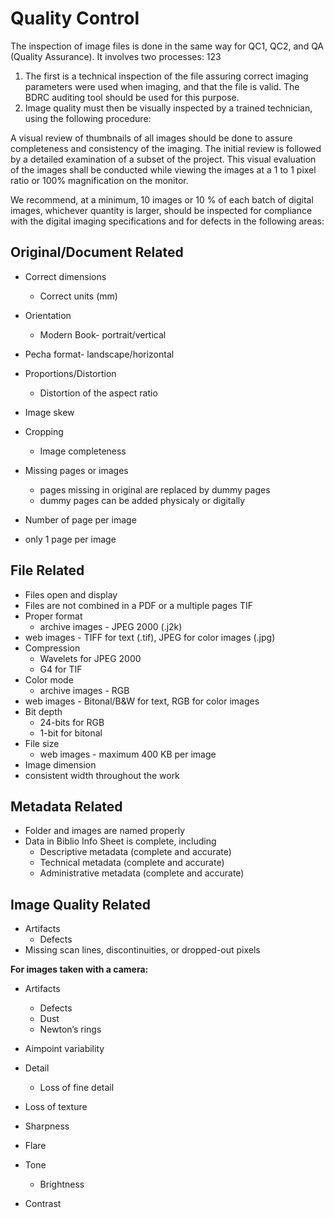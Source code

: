 # Quality Control

The inspection of image files is done in the same way for QC1, QC2, and QA (Quality Assurance). It involves two processes:
123
1. The first is a technical inspection of the file assuring correct imaging parameters were used when imaging, and that the file is valid. The BDRC auditing tool should be used for this purpose.
2. Image quality must then be visually inspected by a trained technician, using the following procedure:

A visual review of thumbnails of all images should be done to assure completeness and consistency of the imaging. The initial review is followed by a detailed examination of a subset of the project. This visual evaluation of the images shall be conducted while viewing the images at a 1 to 1 pixel ratio or 100% magnification on the monitor.

We recommend, at a minimum, 10 images or 10 % of each batch of digital images, whichever quantity is larger, should be inspected for compliance with the digital imaging specifications and for defects in the following areas:


## Original/Document Related
* Correct dimensions
    * Correct units (mm)
* Orientation
    * Modern Book- portrait/vertical
* Pecha format- landscape/horizontal



* Proportions/Distortion
    * Distortion of the aspect ratio
* Image skew
* Cropping
    * Image completeness
* Missing pages or images
    * pages missing in original are replaced by dummy pages
    * dummy pages can be added physicaly or digitally
* Number of page per image
* only 1 page per image

## File Related
* Files open and display
* Files are not combined in a PDF or a multiple pages TIF
* Proper format
    * archive images - JPEG 2000 (.j2k) 
* web images - TIFF for text (.tif), JPEG for color images (.jpg)
* Compression
    * Wavelets for JPEG 2000
    * G4 for TIF
* Color mode
    * archive images - RGB
* web images - Bitonal/B&W for text, RGB for color images
* Bit depth
    * 24-bits for RGB
    * 1-bit for bitonal
* File size
    * web images - maximum 400 KB per image
* Image dimension
* consistent width throughout the work 

## Metadata Related 
* Folder and images are named properly
* Data in Biblio Info Sheet is complete, including
    * Descriptive metadata (complete and accurate)
    * Technical metadata (complete and accurate)
    * Administrative metadata (complete and accurate)

## Image Quality Related
* Artifacts
    * Defects
* Missing scan lines, discontinuities, or dropped-out pixels

**For images taken with a camera:**
* Artifacts
    * Defects
    * Dust
    * Newton’s rings
* Aimpoint variability
* Detail
    * Loss of fine detail
* Loss of texture

* Sharpness
* Flare
* Tone
    * Brightness
* Contrast
